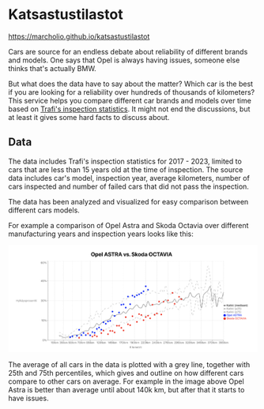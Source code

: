 # Katsastustilastot

https://marcholio.github.io/katsastustilastot

Cars are source for an endless debate about reliability of different brands and models.
One says that Opel is always having issues, someone else thinks that's actually BMW.

But what does the data have to say about the matter? Which car is the best if you are looking for
a reliability over hundreds of thousands of kilometers? This service helps you
compare different car brands and models over time based on [Trafi's inspection statistics](https://trafi2.stat.fi/PXWeb/pxweb/fi/TraFi/TraFi__Katsastuksen_vikatilastot/?tablelist=true).
It might not end the discussions, but at least it gives some hard facts to discuss about.

## Data

The data includes Trafi's inspection statistics for 2017 - 2023, limited to cars that are less
than 15 years old at the time of inspection. The source data includes car's model, inspection year,
average kilometers, number of cars inspected and number of failed cars that did not pass the inspection.

The data has been analyzed and visualized for easy comparison between different cars models.

For example a comparison of Opel Astra and Skoda Octavia over different manufacturing years and inspection years
looks like this:

![Comparison](./comparison.png)

The average of all cars in the data is plotted with a grey line, together with 25th and 75th percentiles,
which gives and outline on how different cars compare to other cars on average. For example in the image above
Opel Astra is better than average until about 140k km, but after that it starts to have issues.
